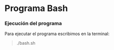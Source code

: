 # Programa Bash 

### Ejecución del programa
Para ejecutar el programa escribimos en la terminal:
> ./bash.sh
